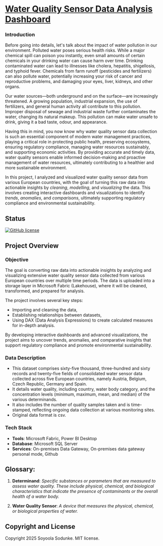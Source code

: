 # [Water Quality Sensor Data Analysis Dashboard](https://github.com/soyoolasodunke/water-quality-analysis)

### Introduction
Before going into details, let's talk about the impact of water pollution in our environment. Polluted water poses serious health risks. While a major chemical spill can poison you instantly, even small amounts of certain chemicals in your drinking water can cause harm over time. Drinking contaminated water can lead to illnesses like cholera, hepatitis, shigellosis, and typhoid fever. Chemicals from farm runoff (pesticides and fertilizers) can also pollute water, potentially increasing your risk of cancer and reproductive problems, and damaging your eyes, liver, kidneys, and other organs.

Our water sources—both underground and on the surface—are increasingly threatened. A growing population, industrial expansion, the use of fertilizers, and general human activity all contribute to this pollution. Improper disposal of sewage and industrial waste further contaminates the water, changing its natural makeup. This pollution can make water unsafe to drink, giving it a bad taste, odour, and appearance.

Having this in mind, you now know why water quality sensor data collection is such an essential component of modern water management practices, playing a critical role in protecting public health, preserving ecosystems, ensuring regulatory compliance, managing water resources sustainably, and supporting economic activities. By providing accurate and timely data, water quality sensors enable informed decision-making and proactive management of water resources, ultimately contributing to a healthier and more sustainable environment.

In this project, I analyzed and visualized water quality sensor data from various European countries, with the goal of turning this raw data into actionable insights by *cleaning*, *modelling*, and *visualizing* the data. This involves creating interactive dashboards and visualizations to identify *trends*, *anomalies*, and *comparisons*, ultimately supporting regulatory compliance and environmental sustainability.

## Status
[![GitHub license](https://img.shields.io/badge/license-MIT-blue.svg)](https://raw.githubusercontent.com/StartBootstrap/startbootstrap-stylish-portfolio/master/LICENSE)

## Project Overview
### Objective
The goal is converting raw data into actionable insights by analyzing and visualizing extensive water quality sensor data collected from various European countries over multiple time periods. The data is uploaded into a storage layer in Microsoft Fabric (Lakehouse), where it will be cleaned, transformed, and prepared for analysis.

The project involves several key steps: 
  - Importing and cleaning the data,
  - Establishing relationships between datasets,
  - Using DAX (Data Analysis Expressions) to create calculated measures for in-depth analysis.

By developing interactive dashboards and advanced visualizations, the project aims to uncover trends, anomalies, and comparative insights that support regulatory compliance and promote environmental sustainability.

### Data Description
- This dataset comprises sixty-five thousand, three-hundred and sixty records and twenty-five fields of consolidated water sensor data collected across five European countries, namely Austria, Belgium, Czech Republic, Germany and Spain.
- It details water quality, including country, water body category, and the concentration levels (minimum, maximum, mean, and median) of the various determinands.
- It also includes the number of quality samples taken and is time-stamped, reflecting ongoing data collection at various monitoring sites.
- Original data format is csv.

### Tech Stack
  - **Tools**: Microsoft Fabric, Power BI Desktop  
  - **Database**: Microsoft SQL Server 
  - **Services**: On-premises Data Gateway, On-premises data gateway personal mode, Github

## Glossary:
  1. **Determinand**: _Specific substances or parameters that are measured to assess water quality. These include physical, chemical, and biological characteristics that indicate the presence of contaminants or the overall health of a water body._

  2. **Water Quality Sensor**: _A device that measures the physical, chemical, or biological properties of water._

## Copyright and License
Copyright 2025 Soyoola Sodunke. MIT license.
